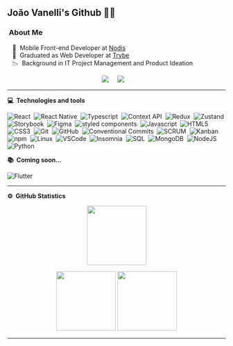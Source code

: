 ## João Vanelli's Github :man_technologist:

### &nbsp;About Me

&nbsp;&nbsp;&nbsp;:office: &nbsp;Mobile Front-end Developer at [Nodis](https://www.nodis.com.br/)\
&nbsp;&nbsp;&nbsp;:rocket: &nbsp;Graduated as Web Developer at [Trybe](https://www.betrybe.com/)\
&nbsp;&nbsp;&nbsp;:chart_with_downwards_trend: &nbsp;Background in IT Project Management and Product Ideation

<p align="center">
  <a href="https://www.linkedin.com/in/vanellijoao/"><img src="https://img.shields.io/badge/linkedin-%230077B5.svg?&style=for-the-badge&logo=linkedin&logoColor=white" /></a>&nbsp;&nbsp;&nbsp;&nbsp;
  <a href="https://www.instagram.com/vanellijoao/"><img src="https://img.shields.io/badge/instagram-%23dc2743.svg?&style=for-the-badge&logo=instagram&logoColor=white" /></a>&nbsp;&nbsp;&nbsp;&nbsp;
</p>
</p>

<hr/>


<b> :computer: &nbsp;Technologies and tools</b>
  <br/>


![React](https://img.shields.io/badge/-React-61DAFB?style=flat=square&logo=react&logoColor=black)&nbsp;
![React Native](https://img.shields.io/badge/-React%20Native-61DAFB?style=flat=square&logo=react&logoColor=black)&nbsp;
![Typescript](https://img.shields.io/badge/-TypeScript-3178C6?style=flat=square&logo=typescript&logoColor=white)&nbsp;
![Context API](https://img.shields.io/badge/-Context%20API-61DAFB?style=flat=square&logo=react&logoColor=black)&nbsp;
![Redux](https://img.shields.io/badge/-Redux-764ABC?style=flat=square&logo=redux&logoColor=white)&nbsp;
![Zustand](https://img.shields.io/badge/-Zustand-007ACC?style=flat=square)&nbsp;
![Storybook](https://img.shields.io/badge/-Storybook-FF4785?style=flat=square&logo=storybook&logoColor=white)&nbsp;
![Figma](https://img.shields.io/badge/-Figma-F24E1E?style=flat=square&logo=figma&logoColor=white)&nbsp;
![styled components](https://img.shields.io/badge/-styled%20components-DB7093?style=flat=square&logo=styled-components&logoColor=white)&nbsp;
![Javascript](https://img.shields.io/badge/-Javascript-yellow?style=flat=square&logo=javascript&logoColor=white)&nbsp;
![HTML5](https://img.shields.io/badge/-HTML5-E34F26?style=flat=square&logo=html5&logoColor=white)&nbsp;
![CSS3](https://img.shields.io/badge/-CSS3-1572B6?style=flat=square&logo=css3&logoColor=white)&nbsp;
![Git](https://img.shields.io/badge/-Git-F05032?style=flat=square&logo=git&logoColor=white)&nbsp;
![GitHub](https://img.shields.io/badge/-GitHub-181717?style=flat=square&logo=github&logoColor=white)&nbsp;
![Conventional Commits](https://img.shields.io/badge/-Conventional%20Commits-FE5196?style=flat=square&logo=conventional-commits&logoColor=white)&nbsp;
![SCRUM](https://img.shields.io/badge/-SCRUM-blue?style=flat=square)&nbsp;
![Kanban](https://img.shields.io/badge/-Kanban-grey?style=flat=square)&nbsp;
![npm](https://img.shields.io/badge/-npm-CB3837?style=flat=square&logo=npm&logoColor=white)&nbsp;
![Linux](https://img.shields.io/badge/-Linux-FCC624?style=flat=square&logo=linux&logoColor=black)&nbsp;
![VSCode](https://img.shields.io/badge/-VSCode-007ACC?style=flat=square&logo=visual-studio-code&logoColor=white)&nbsp;
![Insomnia](https://img.shields.io/badge/-Insomnia-4000BF?style=flat=square&logo=insomnia&logoColor=white)&nbsp;
![SQL](https://img.shields.io/badge/-SQL-4479A1?style=flat=square&logo=mysql&logoColor=white)&nbsp;
![MongoDB](https://img.shields.io/badge/-MongoDB-47A248?style=flat=square&logo=mongodb&logoColor=white)&nbsp;
![NodeJS](https://img.shields.io/badge/-Node.Js-339933?style=flat=square&logo=node-dot-js&logoColor=white)&nbsp;
![Python](https://img.shields.io/badge/-Python-3776AB?style=flat=square&logo=python&logoColor=white)&nbsp;
<!-- ![]()&nbsp; -->

<b> :books: &nbsp;Coming soon...</b>
<br/>

![Flutter](https://img.shields.io/badge/-Flutter-02569B?style=flat=square&logo=flutter&logoColor=white)&nbsp;
<!-- ![]()&nbsp; -->

<hr/>

<b>:gear: &nbsp;GitHub Statistics</b>
<br/>
  <p align="center">
      <img height="137px" src="https://github-readme-streak-stats.herokuapp.com/?user=vanellijoao&hide_border=true&theme=nightowl" />
  </p>
  <p align="center">
      <img height="137px" src="https://github-readme-stats.vercel.app/api?username=vanellijoao&hide_title=true&hide_border=true&show_icons=true&include_all_commits=true&count_private=true&line_height=21&theme=nightowl" /> <img height="137px" src="https://github-readme-stats.vercel.app/api/top-langs/?username=vanellijoao&hide=html&hide_title=true&hide_border=true&layout=compact&langs_count=8&theme=nightowl" />
  </p>


<hr/>
<br/>

<!-- <p align="right">
<img src="https://komarev.com/ghpvc/?username=leandrofcr&style=plastic&label=Views"><img>
</p> -->
